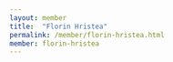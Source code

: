 ```yaml
---
layout: member
title:  "Florin Hristea"
permalink: /member/florin-hristea.html
member: florin-hristea
---
```

